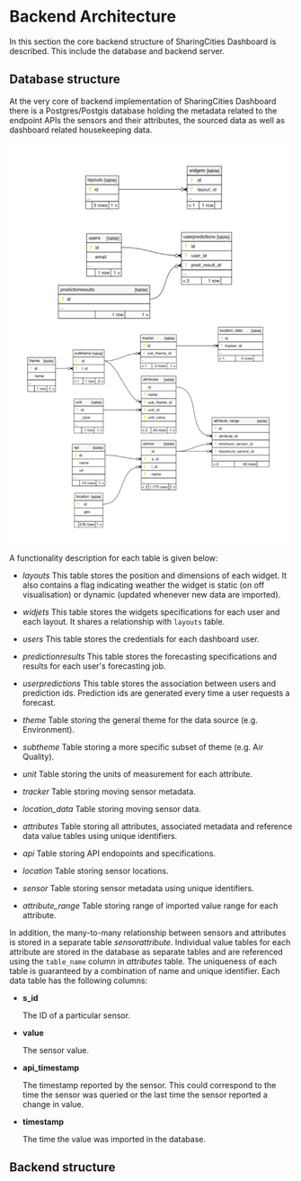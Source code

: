 # Backend Architecture

In this section the core backend structure of SharingCities Dashboard is described. This include the database and backend server.

## Database structure 
At the very core of backend implementation of SharingCities Dashboard there is a Postgres/Postgis database holding the metadata related to the endpoint APIs the sensors and their attributes, the sourced data as well as dashboard related housekeeping data. 

![](../images/scd-metadata.png)

A functionality description for each table is given below:

- *layouts*  This table stores the position and dimensions of each widget. It also contains a flag indicating weather the widget is static (on off visualisation) or dynamic (updated whenever new data are imported).

- *widjets* This table stores the widgets specifications for each user and each layout. It shares a relationship with ``` layouts ``` table.

- *users* This table stores the credentials for each dashboard user.

- *predictionresults* This table stores the forecasting specifications and results for each user's forecasting job.

- *userpredictions* This table stores the association between users and prediction ids. Prediction ids are generated every time a user requests a forecast.

- *theme* Table storing the general theme for the data source (e.g. Environment).

- *subtheme* Table storing a more specific subset of theme (e.g. Air Quality).

- *unit* Table storing the units of measurement for each attribute.

- *tracker* Table storing moving sensor metadata.

- *location_data* Table storing moving sensor data.

- *attributes* Table storing all attributes, associated metadata and reference data value tables using unique identifiers. 

- *api* Table storing API endopoints and specifications.

- *location* Table storing sensor locations.

- *sensor* Table storing sensor metadata using unique identifiers.

- *attribute_range* Table storing range of imported value range for each attribute.

In addition, the many-to-many relationship between sensors and attributes is stored in a separate table *sensorattribute*. Individual value tables for each attribute are stored in the database as separate tables and are referenced using the ``` table_name ``` column in *attributes* table. The uniqueness of each table is guaranteed by a combination of name and unique identifier. Each data table has the following columns:

- **s_id** 
    
    The ID of a particular sensor.

- **value** 
    
    The sensor value.

- **api_timestamp**

    The timestamp reported by the sensor. This could correspond to the time the sensor was queried or the last time the sensor reported a change in value.

- **timestamp** 

    The time the value was imported in the database.

## Backend structure 


